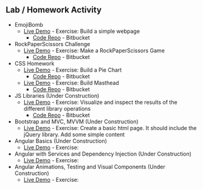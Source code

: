 ## Lab / Homework Activity
*  EmojiBomb
    - [Live Demo](https://emojibombstories.netlify.com/) -  Exercise: Build a simple webpage
		- [Code Repo](https://bitbucket.org/itsjustnae/emojibomb-lab1/src/master/) - Bitbucket
*  RockPaperScissors Challenge
    - [Live Demo](https://rockpaperscissorschallenge.netlify.com/) -  Exercise: Make a RockPaperScissors Game
		- [Code Repo](https://bitbucket.org/itsjustnae/rockpaperscissors-lab2/src/master/) - Bitbucket
*  CSS Homework
    - [Live Demo](https://piechart.netlify.com/) -  Exercise: Build a Pie Chart
		- [Code Repo](https://bitbucket.org/itsjustnae/piechart-hw1/src/master/) - Bitbucket
    - [Live Demo](https://mastheadcss.netlify.com) - Exercise: Build Masthead
		- [Code Repo](https://bitbucket.org/itsjustnae/navbar-hw1/src/master/) - Bitbucket
* JS Libraries (Under Construction)
    - [Live Demo](https://jslibraries.netlify.com/) - Exercise: Visualize and inspect the results of the different library operations 
		- [Code Repo](https://bitbucket.org/itsjustnae/jslibraries-lab2/src/master/) - Bitbucket
* Bootstrap and MVC, MVVM (Under Construction)
    - [Live Demo](https://bootstraphw.netlify.com/) - Exercise: Create a basic html page. It should include the jQuery library. Add some simple content
* Angular Basics (Under Construction)
    - [Live Demo]() - Exercise: 
* Angular with Services and Dependency Injection (Under Construction)
    - [Live Demo]() - Exercise: 
* Angular Animations, Testing and Visual Components (Under Construction)
    - [Live Demo]() - Exercise:
